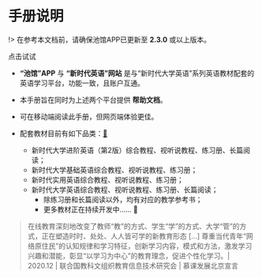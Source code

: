 # 手册说明</br>

!> 在参考本文档前，请确保池馆APP已更新至 **2.3.0** 或以上版本。

<div onclick="showdiv()">点击试试</div>
<div id="img_div" style="display:none;" align="center"><img src="_pic/resources-code.png"  width="50%"></div>

- **“池馆”APP** 与 **“新时代英语”网站** 是与“新时代大学英语”系列英语教材配套的英语学习平台，功能一致，且账户互通。
- 本手册旨在同时为上述两个平台提供 **帮助文档**。
- 可在移动端阅读此手册，但网页端体验更佳。
- 配套教材目前有如下品类：[🚪](ISBN.md)

    - 新时代大学进阶英语（第2版）综合教程、视听说教程、练习册、长篇阅读；
    - 新时代大学基础英语综合教程、视听说教程、练习册；
    - 新时代实用英语综合教程、视听说教程、练习册；
    - 新时代大学英语综合教程、视听说教程、练习册、长篇阅读；
        - 除练习册和长篇阅读以外，均有对应的教学参考书；
        - 更多教材正在持续开发中…… 🐝

> 在线教育深刻地改变了教师“教”的方式、学生“学”的方式、大学“管”的方式，正在塑造时时、处处、人人皆可学的新教育形态 [...] 尊重当代青年“网络原住民”的认知规律和学习特征，创新学习内容，模式和方法，激发学习兴趣和潜能，彰显“以学习为中心”的教育理念，促进个性化学习。| 2020.12 | 联合国教科文组织教育信息技术研究会 | 慕课发展北京宣言